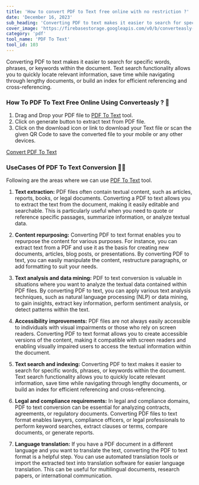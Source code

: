 ```yaml
---
title: 'How to convert PDF to Text free online with no restriction ?'
date: 'December 16, 2023'
sub_heading: 'Converting PDF to text makes it easier to search for specific words, phrases, or keywords within the document. Text search functionality allows you to quickly locate relevant information'
cover_image: 'https://firebasestorage.googleapis.com/v0/b/converteasly-a81f8.appspot.com/o/images%2Fc99e99s82-pdf-to-text.jpg?alt=media&token=70651a47-4b02-4505-97b0-29444179ac78'
category: 'pdf'
tool_name: 'PDF To Text'
tool_id: 103
---
```


Converting PDF to text makes it easier to search for specific words, phrases, or keywords within the document. Text search functionality allows you to quickly locate relevant information, save time while navigating through lengthy documents, or build an index for efficient referencing and cross-referencing.

### How To PDF To Text Free Online Using Converteasly ? 📄

1. Drag and Drop your PDF file to [PDF To Text](https://www.converteasly.com/uploads/pdf-to-text/103) tool.
2. Click on generate button to extract text from PDF file.
3. Click on the download icon or link to download your Text file or scan the given QR Code to save the converted file to your mobile or any other devices.

<a class="btn" href='https://www.converteasly.com/uploads/pdf-to-text/103'>Convert PDF To Text</a>

### UseCases Of PDF To Text Conversion 🙇‍♀️

Following are the areas where we can use [PDF To Text](https://www.converteasly.com/uploads/pdf-to-text/103) tool.

1. **Text extraction:** PDF files often contain textual content, such as articles, reports, books, or legal documents. Converting a PDF to text allows you to extract the text from the document, making it easily editable and searchable. This is particularly useful when you need to quote or reference specific passages, summarize information, or analyze textual data.

2. **Content repurposing:** Converting PDF to text format enables you to repurpose the content for various purposes. For instance, you can extract text from a PDF and use it as the basis for creating new documents, articles, blog posts, or presentations. By converting PDF to text, you can easily manipulate the content, restructure paragraphs, or add formatting to suit your needs.

3. **Text analysis and data mining:** PDF to text conversion is valuable in situations where you want to analyze the textual data contained within PDF files. By converting PDF to text, you can apply various text analysis techniques, such as natural language processing (NLP) or data mining, to gain insights, extract key information, perform sentiment analysis, or detect patterns within the text.

4. **Accessibility improvements:** PDF files are not always easily accessible to individuals with visual impairments or those who rely on screen readers. Converting PDF to text format allows you to create accessible versions of the content, making it compatible with screen readers and enabling visually impaired users to access the textual information within the document.

5. **Text search and indexing:** Converting PDF to text makes it easier to search for specific words, phrases, or keywords within the document. Text search functionality allows you to quickly locate relevant information, save time while navigating through lengthy documents, or build an index for efficient referencing and cross-referencing.

6. **Legal and compliance requirements:** In legal and compliance domains, PDF to text conversion can be essential for analyzing contracts, agreements, or regulatory documents. Converting PDF files to text format enables lawyers, compliance officers, or legal professionals to perform keyword searches, extract clauses or terms, compare documents, or generate reports.

7. **Language translation:** If you have a PDF document in a different language and you want to translate the text, converting the PDF to text format is a helpful step. You can use automated translation tools or import the extracted text into translation software for easier language translation. This can be useful for multilingual documents, research papers, or international communication.
